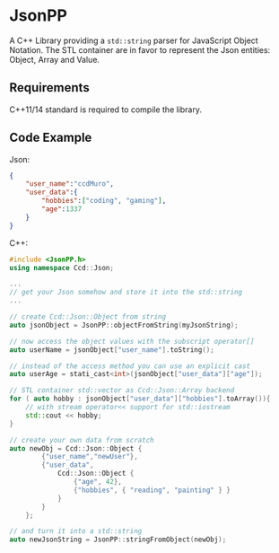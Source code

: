 JsonPP
======

A C++ Library providing a `std::string` parser for JavaScript Object Notation. The STL container are in favor to represent the Json entities: Object, Array and Value.

Requirements
------------
C++11/14 standard is required to compile the library.

Code Example
------------

Json:
```json
{
	"user_name":"ccdMuro",
	"user_data":{
		"hobbies":["coding", "gaming"],
		"age":1337
	}
}
```

C++:
```cpp
#include <JsonPP.h>
using namespace Ccd::Json;

...
// get your Json somehow and store it into the std::string
...

// create Ccd::Json::Object from string
auto jsonObject = JsonPP::objectFromString(myJsonString);

// now access the object values with the subscript operator[]
auto userName = jsonObject["user_name"].toString();

// instead of the access method you can use an explicit cast
auto userAge = stati_cast<int>(jsonObject["user_data"]["age"]);

// STL container std::vector as Ccd::Json::Array backend 
for ( auto hobby : jsonObject["user_data"]["hobbies"].toArray()){
	// with stream operator<< support for std::iostream
	std::cout << hobby;
}

// create your own data from scratch
auto newObj = Ccd::Json::Object {
		{"user_name","newUser"},
		{"user_data", 
			Ccd::Json::Object {
				{"age", 42},
				{"hobbies", { "reading", "painting" } }
			}
		}
	};

// and turn it into a std::string
auto newJsonString = JsonPP::stringFromObject(newObj);

```
